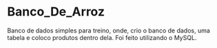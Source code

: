 # Banco_De_Arroz
Banco de dados simples para treino, onde, crio o banco de dados, uma tabela e coloco produtos dentro dela.
Foi feito utilizando o MySQL.
